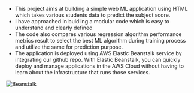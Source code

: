 * This project aims at building a simple web ML application using HTML which takes various students data to predict the subject score.
* I have approached in buidling a modular code which is easy to understand and clearly defined
* The code also compares various regression algorithm performance metrics result to select the best ML algorithm during training process and utilize the same for prediction purpose.
* The application is deployed using AWS Elastic Beanstalk service by integrating our github repo. With Elastic Beanstalk, you can quickly deploy and manage applications in the AWS Cloud without having to learn about the infrastructure that runs those services.
  
![Beanstalk](https://github.com/Git-of-arnab/End-to-End-ML_Project/assets/138995898/c06c5e06-3012-4868-8551-0b29d1ab0ccc)
